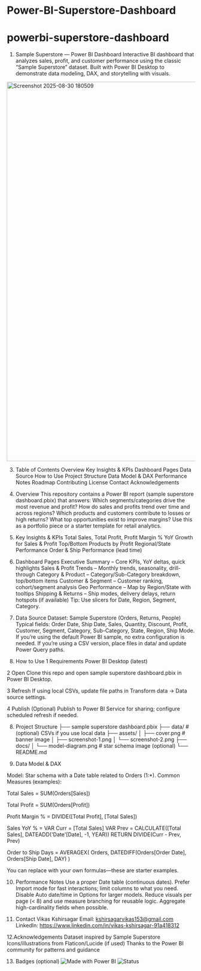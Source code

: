# Power-BI-Superstore-Dashboard

# powerbi-superstore-dashboard

1. Sample Superstore — Power BI Dashboard
Interactive BI dashboard that analyzes sales, profit, and customer performance using the classic “Sample Superstore” dataset. Built with Power BI Desktop to demonstrate data modeling, DAX, and storytelling with visuals.

<img width="1913" height="1014" alt="Screenshot 2025-08-30 180509" src="https://github.com/user-attachments/assets/06747ec2-2b89-47dc-b9aa-362b4c5d8bdf" />


3. Table of Contents
Overview
Key Insights & KPIs
Dashboard Pages
Data Source
How to Use
Project Structure
Data Model & DAX
Performance Notes
Roadmap
Contributing
License
Contact
Acknowledgements

4. Overview
This repository contains a Power BI report (sample superstore dashboard.pbix) that answers:
Which segments/categories drive the most revenue and profit?
How do sales and profits trend over time and across regions?
Which products and customers contribute to losses or high returns?
What top opportunities exist to improve margins?
Use this as a portfolio piece or a starter template for retail analytics.

5. Key Insights & KPIs
Total Sales, Total Profit, Profit Margin %
YoY Growth for Sales & Profit
Top/Bottom Products by Profit
Regional/State Performance
Order & Ship Performance (lead time)

6. Dashboard Pages
Executive Summary – Core KPIs, YoY deltas, quick highlights
Sales & Profit Trends – Monthly trends, seasonality, drill-through
Category & Product – Category/Sub-Category breakdown, top/bottom items
Customer & Segment – Customer ranking, cohort/segment analysis
Geo Performance – Map by Region/State with tooltips
Shipping & Returns – Ship modes, delivery delays, return hotspots (if available)
Tip: Use slicers for Date, Region, Segment, Category.

7. Data Source
Dataset: Sample Superstore (Orders, Returns, People)
Typical fields: Order Date, Ship Date, Sales, Quantity, Discount, Profit, Customer, Segment, Category, Sub-Category, State, Region, Ship Mode.
If you’re using the default Power BI sample, no extra configuration is needed.
If you’re using a CSV version, place files in data/ and update Power Query paths.

8. How to Use
1 Requirements
Power BI Desktop (latest)

2 Open
Clone this repo and open sample superstore dashboard.pbix in Power BI Desktop.

3 Refresh
If using local CSVs, update file paths in Transform data → Data source settings.

4 Publish (Optional)
Publish to Power BI Service for sharing; configure scheduled refresh if needed.

8. Project Structure
├── sample superstore dashboard.pbix
├── data/                     # (optional) CSVs if you use local data
├── assets/
│   ├── cover.png             # banner image
│   ├── screenshot-1.png
│   └── screenshot-2.png
├── docs/
│   └── model-diagram.png     # star schema image (optional)
└── README.md

9. Data Model & DAX

Model: Star schema with a Date table related to Orders (1:*).
Common Measures (examples):

Total Sales = SUM(Orders[Sales])

Total Profit = SUM(Orders[Profit])

Profit Margin % = DIVIDE([Total Profit], [Total Sales])

Sales YoY % = 
VAR Curr = [Total Sales]
VAR Prev = CALCULATE([Total Sales], DATEADD('Date'[Date], -1, YEAR))
RETURN DIVIDE(Curr - Prev, Prev)

Order to Ship Days =
AVERAGEX(
    Orders,
    DATEDIFF(Orders[Order Date], Orders[Ship Date], DAY)
)


You can replace with your own formulas—these are starter examples.

10. Performance Notes
Use a proper Date table (continuous dates).
Prefer Import mode for fast interactions; limit columns to what you need.
Disable Auto date/time in Options for larger models.
Reduce visuals per page (< 8) and use measure branching for reusable logic.
Aggregate high-cardinality fields when possible.

11. Contact
Vikas Kshirsagar
Email: kshirsagarvikas153@gmail.com
LinkedIn: https://www.linkedin.com/in/vikas-kshirsagar-91a418312


12.Acknowledgements
Dataset inspired by Sample Superstore
Icons/illustrations from Flaticon/Lucide (if used)
Thanks to the Power BI community for patterns and guidance

13. Badges (optional)
![Made with Power BI](https://img.shields.io/badge/Made%20with-Power%20BI-yellow)
![Status](https://img.shields.io/badge/status-active-success)
